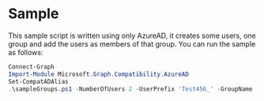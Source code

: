 # Sample

This sample script is written using only AzureAD, it creates some users, one group and add the users as members of that group. You can run the sample as follows: 

```PowerShell
Connect-Graph
Import-Module Microsoft.Graph.Compatibility.AzureAD
Set-CompatADAlias
.\sampleGroups.ps1 -NumberOfUsers 2 -UserPrefix 'Test456_' -GroupName 'TestGroup456'
```
